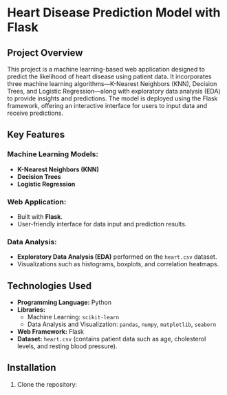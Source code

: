 
# Heart Disease Prediction Model with Flask

## Project Overview
This project is a machine learning-based web application designed to predict the likelihood of heart disease using patient data. It incorporates three machine learning algorithms—K-Nearest Neighbors (KNN), Decision Trees, and Logistic Regression—along with exploratory data analysis (EDA) to provide insights and predictions. The model is deployed using the Flask framework, offering an interactive interface for users to input data and receive predictions.

## Key Features

### Machine Learning Models:
- **K-Nearest Neighbors (KNN)**
- **Decision Trees**
- **Logistic Regression**

### Web Application:
- Built with **Flask**.
- User-friendly interface for data input and prediction results.

### Data Analysis:
- **Exploratory Data Analysis (EDA)** performed on the `heart.csv` dataset.
- Visualizations such as histograms, boxplots, and correlation heatmaps.

## Technologies Used

- **Programming Language:** Python
- **Libraries:**
  - Machine Learning: `scikit-learn`
  - Data Analysis and Visualization: `pandas`, `numpy`, `matplotlib`, `seaborn`
- **Web Framework:** Flask
- **Dataset:** `heart.csv` (contains patient data such as age, cholesterol levels, and resting blood pressure).

## Installation

1. Clone the repository:

